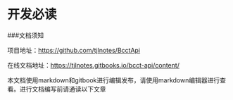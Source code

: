 # 开发必读
###文档须知

项目地址：https://github.com/tjlnotes/BcctApi

在线文档地址：https://tjlnotes.gitbooks.io/bcct-api/content/

本文档使用markdown和gitbook进行编辑发布，请使用markdown编辑器进行查看。进行文档编写前请通读以下文章

>


